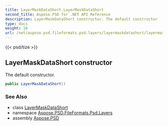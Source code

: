 ```yaml
---
title: LayerMaskDataShort.LayerMaskDataShort
second_title: Aspose.PSD for .NET API Reference
description: LayerMaskDataShort constructor. The default constructor
type: docs
weight: 10
url: /net/aspose.psd.fileformats.psd.layers/layermaskdatashort/layermaskdatashort/
---
```

{{< psd/tize >}}
## LayerMaskDataShort constructor

The default constructor.

```csharp
public LayerMaskDataShort()
```

### See Also

* class [LayerMaskDataShort](../)
* namespace [Aspose.PSD.FileFormats.Psd.Layers](../../layermaskdatashort/)
* assembly [Aspose.PSD](../../../)


